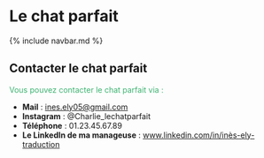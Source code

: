 # Le chat parfait

{% include navbar.md %}
<br>

## **Contacter le chat parfait**

<span style="color:MediumSeaGreen">Vous pouvez contacter le chat parfait via :</span>
- **Mail** : <ines.ely05@gmail.com>
- **Instagram** : @Charlie_lechatparfait
- **Téléphone** : 01.23.45.67.89
- **Le LinkedIn de ma manageuse** : www.linkedin.com/in/inès-ely-traduction

